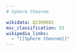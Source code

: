 ```yaml
---
# Sphere theorem

wikidata: Q2309682
msc_classification: 53
wikipedia_links:
  - "[[Sphere theorem]]"
---
```

